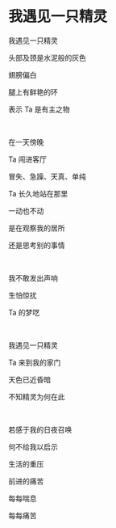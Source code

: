 # 我遇见一只精灵

我遇见一只精灵

头部及颈是水泥般的灰色

翅膀偏白

腿上有鲜艳的环

表示 Ta 是有主之物

<br>

在一天傍晚

Ta 闯进客厅

冒失、急躁、天真、单纯

Ta 长久地站在那里

一动也不动

是在观察我的居所

还是思考别的事情

<br>

我不敢发出声响

生怕惊扰

Ta 的梦呓

<br>

我遇见一只精灵

Ta 来到我的家门

天色已近昏暗

不知精灵为何在此

<br>

若感于我的日夜召唤

何不给我以启示

生活的重压

前进的痛苦

每每喘息

每每痛苦
